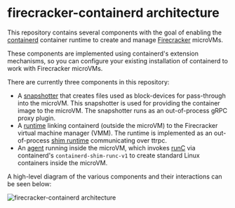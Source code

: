 # firecracker-containerd architecture

This repository contains several components with the goal of enabling the
[containerd](https://containerd.io) container runtime to create and manage
[Firecracker](https://github.com/firecracker-microvm/firecracker) microVMs.

These components are implemented using containerd's extension mechanisms, so
you can configure your existing installation of containerd to work with
Firecracker microVMs.

There are currently three components in this repository:

* A [snapshotter](../snapshotter)
  that creates files used as block-devices for pass-through into the
  microVM.  This snapshotter is used for providing the container image
  to the microVM.  The snapshotter runs as an out-of-process gRPC
  proxy plugin.
* A [runtime](../runtime)
  linking containerd (outside the microVM) to the Firecracker virtual
  machine manager (VMM).  The runtime is implemented as an
  out-of-process
  [shim runtime](https://github.com/containerd/containerd/issues/2426)
  communicating over ttrpc.
* An
  [agent](../agent)
  running inside the microVM, which invokes [runC](https://runc.io)
  via containerd's `containerd-shim-runc-v1` to create standard Linux
  containers inside the microVM.
  
A high-level diagram of the various components and their interactions can be
seen below:

![firecracker-containerd architecture](architecture-diagram.png)
